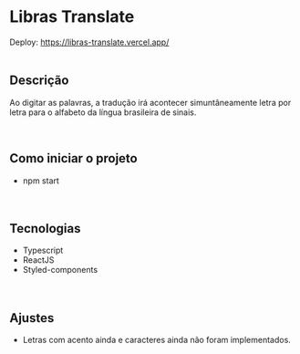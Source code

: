 # Libras Translate
Deploy: https://libras-translate.vercel.app/
</br></br>

## Descrição
<p>Ao digitar as palavras, a tradução irá acontecer simuntâneamente letra por letra para o alfabeto da língua brasileira de sinais.</p>
</br>

## Como iniciar o projeto
- npm start
</br></br></br>

## Tecnologias
- Typescript
- ReactJS
- Styled-components
</br></br></br>

## Ajustes
- Letras com acento ainda e caracteres ainda não foram implementados.
